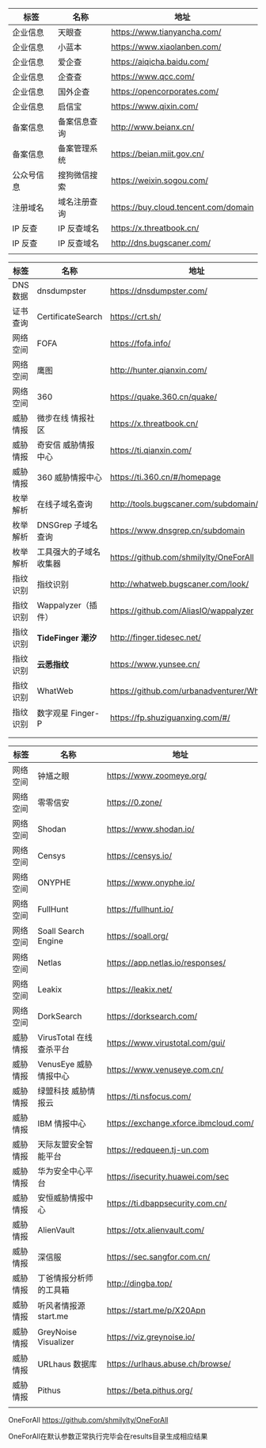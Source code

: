 | 标签       | 名称         | 地址                                 |
| ---------- | ------------ | ------------------------------------ |
| 企业信息   | 天眼查       | https://www.tianyancha.com/          |
| 企业信息   | 小蓝本       | https://www.xiaolanben.com/          |
| 企业信息   | 爱企查       | https://aiqicha.baidu.com/           |
| 企业信息   | 企查查       | https://www.qcc.com/                 |
| 企业信息   | 国外企查     | https://opencorporates.com/          |
| 企业信息   | 启信宝       | https://www.qixin.com/               |
| 备案信息   | 备案信息查询 | http://www.beianx.cn/                |
| 备案信息   | 备案管理系统 | https://beian.miit.gov.cn/           |
| 公众号信息 | 搜狗微信搜索 | https://weixin.sogou.com/            |
| 注册域名   | 域名注册查询 | https://buy.cloud.tencent.com/domain |
| IP 反查    | IP 反查域名  | https://x.threatbook.cn/             |
| IP 反查    | IP 反查域名  | http://dns.bugscaner.com/            |
|            |              |                                      |

| 标签     | 名称                   | 地址                                       |
| -------- | ---------------------- | ------------------------------------------ |
| DNS 数据 | dnsdumpster            | https://dnsdumpster.com/                   |
| 证书查询 | CertificateSearch      | https://crt.sh/                            |
| 网络空间 | FOFA                   | https://fofa.info/                         |
| 网络空间 | 鹰图                   | http://hunter.qianxin.com/                 |
| 网络空间 | 360                    | https://quake.360.cn/quake/                |
| 威胁情报 | 微步在线 情报社区      | https://x.threatbook.cn/                   |
| 威胁情报 | 奇安信 威胁情报中心    | https://ti.qianxin.com/                    |
| 威胁情报 | 360 威胁情报中心       | https://ti.360.cn/#/homepage               |
| 枚举解析 | 在线子域名查询         | http://tools.bugscaner.com/subdomain/      |
| 枚举解析 | DNSGrep 子域名查询     | https://www.dnsgrep.cn/subdomain           |
| 枚举解析 | 工具强大的子域名收集器 | https://github.com/shmilylty/OneForAll     |
| 指纹识别 | 指纹识别               | http://whatweb.bugscaner.com/look/         |
| 指纹识别 | Wappalyzer（插件）     | https://github.com/AliasIO/wappalyzer      |
| 指纹识别 | **TideFinger 潮汐**    | http://finger.tidesec.net/                 |
| 指纹识别 | **云悉指纹**           | https://www.yunsee.cn/                     |
| 指纹识别 | WhatWeb                | https://github.com/urbanadventurer/WhatWeb |
| 指纹识别 | 数字观星 Finger-P      | https://fp.shuziguanxing.com/#/            |
|          |                        |                                            |
|          |                        |                                            |

| 标签     | 名称                    | 地址                                  |
| -------- | ----------------------- | ------------------------------------- |
| 网络空间 | 钟馗之眼                | https://www.zoomeye.org/              |
| 网络空间 | 零零信安                | https://0.zone/                       |
| 网络空间 | Shodan                  | https://www.shodan.io/                |
| 网络空间 | Censys                  | https://censys.io/                    |
| 网络空间 | ONYPHE                  | https://www.onyphe.io/                |
| 网络空间 | FullHunt                | https://fullhunt.io/                  |
| 网络空间 | Soall Search Engine     | https://soall.org/                    |
| 网络空间 | Netlas                  | https://app.netlas.io/responses/      |
| 网络空间 | Leakix                  | https://leakix.net/                   |
| 网络空间 | DorkSearch              | https://dorksearch.com/               |
| 威胁情报 | VirusTotal 在线查杀平台 | https://www.virustotal.com/gui/       |
| 威胁情报 | VenusEye 威胁情报中心   | https://www.venuseye.com.cn/          |
| 威胁情报 | 绿盟科技 威胁情报云     | https://ti.nsfocus.com/               |
| 威胁情报 | IBM 情报中心            | https://exchange.xforce.ibmcloud.com/ |
| 威胁情报 | 天际友盟安全智能平台    | https://redqueen.tj-un.com            |
| 威胁情报 | 华为安全中心平台        | https://isecurity.huawei.com/sec      |
| 威胁情报 | 安恒威胁情报中心        | https://ti.dbappsecurity.com.cn/      |
| 威胁情报 | AlienVault              | https://otx.alienvault.com/           |
| 威胁情报 | 深信服                  | https://sec.sangfor.com.cn/           |
| 威胁情报 | 丁爸情报分析师的工具箱  | http://dingba.top/                    |
| 威胁情报 | 听风者情报源 start.me   | https://start.me/p/X20Apn             |
| 威胁情报 | GreyNoise Visualizer    | https://viz.greynoise.io/             |
| 威胁情报 | URLhaus 数据库          | https://urlhaus.abuse.ch/browse/      |
| 威胁情报 | Pithus                  | https://beta.pithus.org/              |
|          |                         |                                       |



OneForAll  https://github.com/shmilylty/OneForAll

OneForAll在默认参数正常执行完毕会在results目录生成相应结果







































